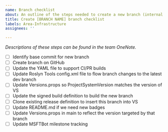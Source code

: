 ```yaml
---
name: Branch checklist
about: An outline of the steps needed to create a new branch (internal use)
title: Create [BRANCH NAME] branch checklist
labels: Area-Infrastructure
assignees: ''

---
```


_Descriptions of these steps can be found in the team OneNote._

- [ ] Identify base commit for new branch
- [ ] Create branch on GitHub
- [ ] Update the YAML file to support CI/PR builds
- [ ] Update Roslyn Tools config.xml file to flow branch changes to the latest dev branch
- [ ] Update Versions.props so ProjectSystemVersion matches the version of VS
- [ ] Update the signed build definition to build the new branch
- [ ] Clone existing release definition to insert this branch into VS
- [ ] Update README.md if we need new badges
- [ ] Update Versions.props in main to reflect the version targeted by that branch
- [ ] Update MSFTBot milestone tracking
